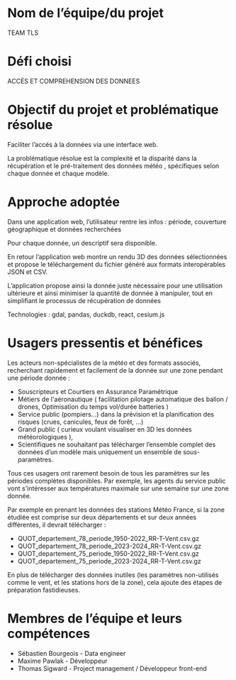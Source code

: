 # Nom de l’équipe/du projet
TEAM TLS


# Défi choisi
ACCÈS ET COMPREHENSION DES DONNEES


# Objectif du projet et problématique résolue
Faciliter l’accés à la données via une interface web. 

La problématique résolue est la complexité et la disparité dans la récupération et le pré-traitement des données météo , spécifiques selon chaque donnée et chaque modèle.


# Approche adoptée
Dans une application web, l’utilisateur rentre les infos : période, couverture géographique et données recherchées

Pour chaque donnée, un descriptif sera disponible.

En retour l’application web montre un rendu 3D des données sélectionnées et propose le téléchargement du fichier généré aux formats interopérables JSON et CSV.

L’application propose ainsi la donnée juste nécessaire pour une utilisation ultérieure et ainsi minimiser la quantité de donnée à manipuler, tout en simplifiant le processus de récupération de données


Technologies : gdal, pandas, duckdb, react, cesium.js
  

# Usagers pressentis et bénéfices
Les acteurs non-spécialistes de la météo et des formats associés, recherchant rapidement et facilement de la donnée sur une zone pendant une période donnée :
* Souscripteurs et Courtiers en Assurance Paramétrique
* Métiers de l'aéronautique ( facilitation pilotage automatique des ballon / drones, Optimisation du temps vol/durée batteries )
* Service public (pompiers...) dans la prévision et la planification des risques (crues, canicules, feux de forêt, ...)
* Grand public ( curieux voulant visualiser en 3D les données météorologiques ),
* Scientifiques ne souhaitant pas télécharger l’ensemble complet des données d’un modèle mais uniquement un ensemble de sous-paramètres.

Tous ces usagers ont rarement besoin de tous les paramètres sur les périodes complètes disponibles. Par exemple, les agents du service public vont s'intéresser aux températures maximale sur une semaine sur une zone donnée. 

Par exemple en prenant les données des stations Météo France, si la zone étudiée est comprise sur deux départements et sur deux années différentes, il devrait télécharger : 
- QUOT_departement_78_periode_1950-2022_RR-T-Vent.csv.gz
- QUOT_departement_78_periode_2023-2024_RR-T-Vent.csv.gz
- QUOT_departement_75_periode_1950-2022_RR-T-Vent.csv.gz
- QUOT_departement_75_periode_2023-2024_RR-T-Vent.csv.gz

En plus de télécharger des données inutiles (les paramètres non-utilisés comme le vent, et les stations hors de la zone), cela ajoute des étapes de préparation fastidieuses.


# Membres de l’équipe et leurs compétences
- Sébastien Bourgeois - Data engineer
- Maxime  Pawlak - Développeur
- Thomas Sigward - Project management / Développeur front-end
